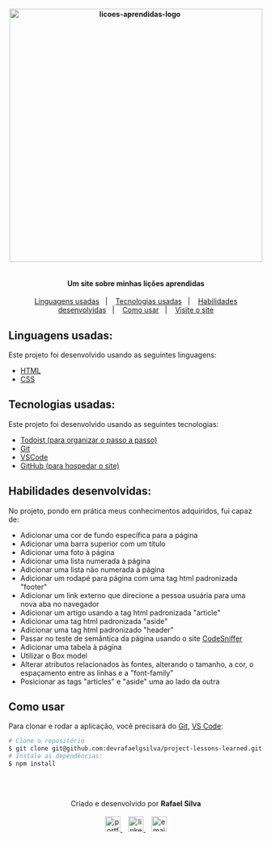 <h4 align="center">
  <img width="500px" alt="licoes-aprendidas-logo" src="https://i.imgur.com/SACgy6v.jpg" />
  <br /><br />
  <br />Um site sobre minhas lições aprendidas<br />
</h4>

<p align="center">
  <a href="#linguagens-usadas">Linguagens usadas</a>&nbsp;&nbsp;&nbsp;|&nbsp;&nbsp;&nbsp;
  <a href="#tecnologias-usadas">Tecnologias usadas</a>&nbsp;&nbsp;&nbsp;|&nbsp;&nbsp;&nbsp;
  <a href="#habilidades-desenvolvidas">Habilidades desenvolvidas</a>&nbsp;&nbsp;&nbsp;|&nbsp;&nbsp;&nbsp;
  <a href="#como-usar">Como usar</a>&nbsp;&nbsp;&nbsp;|&nbsp;&nbsp;&nbsp;
  <a href="https://devrafaelgsilva.github.io/project-lessons-learned/" >Visite o site</a>
</p>

## Linguagens usadas:

Este projeto foi desenvolvido usando as seguintes linguagens:

-  [HTML](https://developer.mozilla.org/pt-BR/docs/Web/HTML)
-  [CSS](https://developer.mozilla.org/pt-BR/docs/Web/CSS)

## Tecnologias usadas:

Este projeto foi desenvolvido usando as seguintes tecnologias:

-  [Todoist (para organizar o passo a passo)](https://todoist.com/)
-  [Git](https://git-scm.com/)
-  [VSCode](https://code.visualstudio.com/)
-  [GitHub (para hospedar o site)](https://pages.github.com/)

## Habilidades desenvolvidas:

No projeto, pondo em prática meus conhecimentos adquiridos, fui capaz de:

- Adicionar uma cor de fundo específica para a página
- Adicionar uma barra superior com um título
- Adicionar uma foto à página
- Adicionar uma lista numerada à página
- Adicionar uma lista não numerada à página
- Adicionar um rodapé para página com uma tag html padronizada "footer"
- Adicionar um link externo que direcione a pessoa usuária para uma nova aba no navegador
- Adicionar um artigo usando a tag html padronizada "article"
- Adicionar uma tag html  padronizada "aside"
- Adicionar uma tag html padronizado "header"
- Passar no teste de semântica da página usando o site [CodeSniffer](https://squizlabs.github.io/HTML_CodeSniffer/)
- Adicionar uma tabela à página
- Utilizar o Box model 
- Alterar atributos relacionados às fontes, alterando o tamanho, a cor, o espaçamento entre as linhas e a "font-family"
- Posicionar as tags "articles" e "aside" uma ao lado da outra

## Como usar

Para clonar e rodar a aplicação, você precisará do [Git](https://git-scm.com), [VS Code](https://code.visualstudio.com/):

```bash
# Clone o repositório
$ git clone git@github.com:devrafaelgsilva/project-lessons-learned.git
# Instale as dependências:
$ npm install
```

<br/><br/>

<p align="center">
  Criado e desenvolvido por <b>Rafael Silva</b>
  <br/><br/>
  
  <a href="https://devrafaelgsilva.github.io/">
    <img alt="portfolio" height="30px" src="https://i.imgur.com/dWgrGI3.jpg" />
  </a>
  &nbsp;&nbsp;
  <a href="https://www.linkedin.com/in/devrafaelgsilva/">
    <img alt="linkedIn" height="30px" src="https://i.imgur.com/1DnqSeY.png" />
  </a>
  &nbsp;&nbsp;
  <a href="mailto:rafaell.gomes101@gmail.com?subject=website contact">
    <img alt="email" height="30px" src="https://i.imgur.com/dY57o6v.png" />
  </a>
</p>
